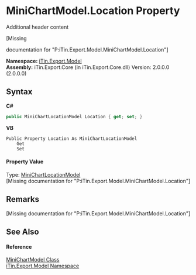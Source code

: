 # MiniChartModel.Location Property 
Additional header content 

\[Missing <summary> documentation for "P:iTin.Export.Model.MiniChartModel.Location"\]

**Namespace:**&nbsp;<a href="N_iTin_Export_Model">iTin.Export.Model</a><br />**Assembly:**&nbsp;iTin.Export.Core (in iTin.Export.Core.dll) Version: 2.0.0.0 (2.0.0.0)

## Syntax

**C#**<br />
``` C#
public MiniChartLocationModel Location { get; set; }
```

**VB**<br />
``` VB
Public Property Location As MiniChartLocationModel
	Get
	Set
```


#### Property Value
Type: <a href="T_iTin_Export_Model_MiniChartLocationModel">MiniChartLocationModel</a><br />\[Missing <value> documentation for "P:iTin.Export.Model.MiniChartModel.Location"\]

## Remarks
\[Missing <remarks> documentation for "P:iTin.Export.Model.MiniChartModel.Location"\]

## See Also


#### Reference
<a href="T_iTin_Export_Model_MiniChartModel">MiniChartModel Class</a><br /><a href="N_iTin_Export_Model">iTin.Export.Model Namespace</a><br />